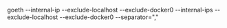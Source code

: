 goeth   --internal-ip --exclude-localhost --exclude-docker0
        --internal-ips --exclude-localhost --exclude-docker0 --separator=","
